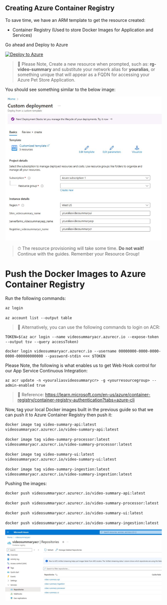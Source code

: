 ## Creating Azure Container Registry

To save time, we have an ARM template to get the resource created:

- Container Registry (Used to store Docker Images for Application and Services)

Go ahead and Deploy to Azure

[![Deploy to Azure](https://aka.ms/deploytoazurebutton)](https://portal.azure.com/#create/Microsoft.Template/uri/https%3A%2F%2Fraw.githubusercontent.com%2Ffelipecembranelli%2Fyoutubeblink%2Frefs%2Fheads%2FNEW_ARCHITECTURE%2F03-Push-the-docker-images-to-acr%2Fazuredeploy.json)

> 📝 Please Note, Create a new resource when prompted, such as: **rg-video-summary** and substitute your network alias for **youralias**, or something unique that will appear as a FQDN for accessing your Azure Pet Store Application.

You should see something similar to the below image:

![alt text](../img/azure_deploy_template.JPG)

> ⏱ The resource provisioning will take some time. **Do not wait!** Continue with the guides. Remember your Resource Group!

# Push the Docker Images to Azure Container Registry

Run the following commands:

```
az login

az account list --output table
```

> 📝 Alternatively, you can use the following commands to login on ACR:

```
TOKEN=$(az acr login --name videosummaryacr.azurecr.io --expose-token --output tsv --query accessToken)
```

```
docker login videosummaryacr.azurecr.io --username 00000000-0000-0000-0000-000000000000 --password-stdin <<< $TOKEN
```

Please Note, the following is what enables us to get Web Hook control for our App Service Continuous Integration:

```
az acr update -n <youraliasvideosummarycr> -g <yourresourcegroup> --admin-enabled true
```

> 📝 Reference: https://learn.microsoft.com/en-us/azure/container-registry/container-registry-authentication?tabs=azure-cli

Now, tag your local Docker images built in the previous guide so that we can push it to Azure Container Registry then push it:

```
docker image tag video-summary-api:latest videosummaryacr.azurecr.io/video-summary-api:latest

docker image tag video-summary-processor:latest videosummaryacr.azurecr.io/video-summary-processor:latest

docker image tag video-summary-ui:latest videosummaryacr.azurecr.io/video-summary-ui:latest

docker image tag video-summary-ingestion:latest videosummaryacr.azurecr.io/video-summary-ingestion:latest
```

Pushing the images:

```
docker push videosummaryacr.azurecr.io/video-summary-api:latest

docker push videosummaryacr.azurecr.io/video-summary-processor:latest

docker push videosummaryacr.azurecr.io/video-summary-ui:latest

docker push videosummaryacr.azurecr.io/video-summary-ingestion:latest
```

![alt text](../img/acr_after_push.JPG)